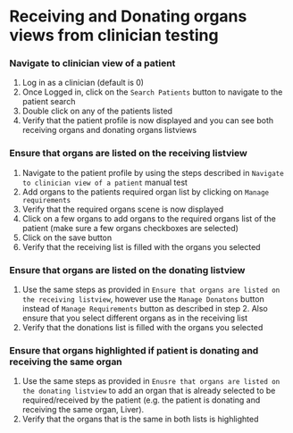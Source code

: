 # Receiving and Donating organs views from clinician testing

### Navigate to clinician view of a patient
1. Log in as a clinician (default is 0)
2. Once Logged in, click on the `Search Patients` button to navigate to the patient search
3. Double click on any of the patients listed
4. Verify that the patient profile is now displayed and you can see both receiving organs and donating organs listviews

### Ensure that organs are listed on the receiving listview
1. Navigate to the patient profile by using the steps described in `Navigate to clinician view of a patient` manual test
2. Add organs to the patients required organ list by clicking on `Manage requirements`
3. Verify that the required organs scene is now displayed
4. Click on a few organs to add organs to the required organs list of the patient (make sure a few organs checkboxes are selected)
5. Click on the save button
6. Verify that the receiving list is filled with the organs you selected

### Ensure that organs are listed on the donating listview
1. Use the same steps as provided in `Ensure that organs are listed on the receiving listview`, however use the `Manage Donatons` button instead of `Manage Requirements` button as described in step 2. Also ensure that you select different organs as in the receiving list
2. Verify that the donations list is filled with the organs you selected

### Ensure that organs highlighted if patient is donating and receiving the same organ
1. Use the same steps as provided in `Enusre that organs are listed on the donating listview` to add an organ that is already selected to be required/received by the patient (e.g. the patient is donating and receiving the same organ, Liver).
2. Verify that the organs that is the same in both lists is highlighted